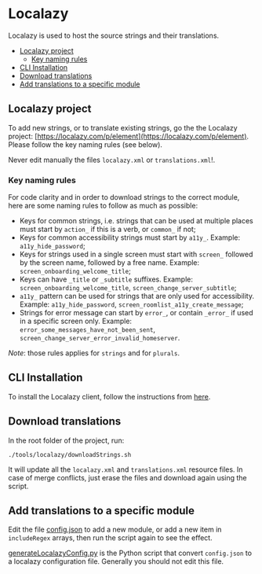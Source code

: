 # Localazy

Localazy is used to host the source strings and their translations.

<!--- TOC -->

* [Localazy project](#localazy-project)
  * [Key naming rules](#key-naming-rules)
* [CLI Installation](#cli-installation)
* [Download translations](#download-translations)
* [Add translations to a specific module](#add-translations-to-a-specific-module)

<!--- END -->

## Localazy project

To add new strings, or to translate existing strings, go the the Localazy project: [https://localazy.com/p/element](https://localazy.com/p/element). Please follow the key naming rules (see below).

Never edit manually the files `localazy.xml` or `translations.xml`!.

### Key naming rules

For code clarity and in order to download strings to the correct module, here are some naming rules to follow as much as possible:

- Keys for common strings, i.e. strings that can be used at multiple places must start by `action_` if this is a verb, or `common_` if not;
- Keys for common accessibility strings must start by `a11y_`. Example: `a11y_hide_password`;
- Keys for strings used in a single screen must start with `screen_` followed by the screen name, followed by a free name. Example: `screen_onboarding_welcome_title`;
- Keys can have `_title` or `_subtitle` suffixes. Example: `screen_onboarding_welcome_title`, `screen_change_server_subtitle`;
- `a11y_` pattern can be used for strings that are only used for accessibility. Example: `a11y_hide_password`, `screen_roomlist_a11y_create_message`;
- Strings for error message can start by `error_`, or contain `_error_` if used in a specific screen only. Example: `error_some_messages_have_not_been_sent`, `screen_change_server_error_invalid_homeserver`.

*Note*: those rules applies for `strings` and for `plurals`.

## CLI Installation

To install the Localazy client, follow the instructions from [here](https://localazy.com/docs/cli/installation).

## Download translations

In the root folder of the project, run:

```shell
./tools/localazy/downloadStrings.sh
```

It will update all the `localazy.xml` and `translations.xml` resource files. In case of merge conflicts, just erase the files and download again using the script.

## Add translations to a specific module

Edit the file [config.json](./config.json) to add a new module, or add a new item in `includeRegex` arrays, then run the script again to see the effect.

[generateLocalazyConfig.py](generateLocalazyConfig.py) is the Python script that convert `config.json` to a localazy configuration file. Generally you should not edit this file.
